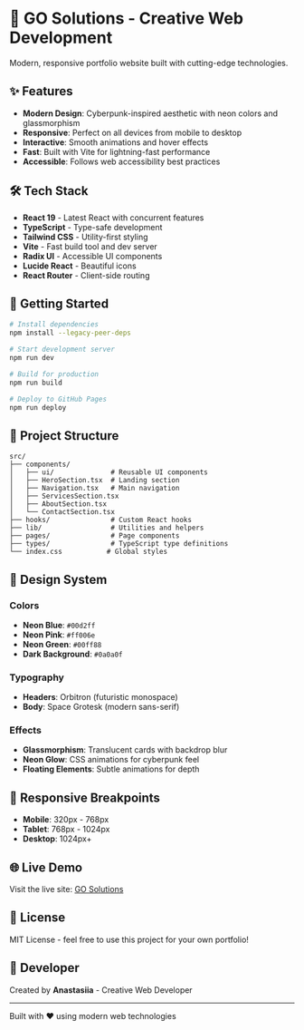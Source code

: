 # 🚀 GO Solutions - Creative Web Development

Modern, responsive portfolio website built with cutting-edge technologies.

## ✨ Features

- **Modern Design**: Cyberpunk-inspired aesthetic with neon colors and glassmorphism
- **Responsive**: Perfect on all devices from mobile to desktop
- **Interactive**: Smooth animations and hover effects
- **Fast**: Built with Vite for lightning-fast performance
- **Accessible**: Follows web accessibility best practices

## 🛠️ Tech Stack

- **React 19** - Latest React with concurrent features
- **TypeScript** - Type-safe development
- **Tailwind CSS** - Utility-first styling
- **Vite** - Fast build tool and dev server
- **Radix UI** - Accessible UI components
- **Lucide React** - Beautiful icons
- **React Router** - Client-side routing

## 🚀 Getting Started

```bash
# Install dependencies
npm install --legacy-peer-deps

# Start development server
npm run dev

# Build for production
npm run build

# Deploy to GitHub Pages
npm run deploy
```

## 📁 Project Structure

```
src/
├── components/
│   ├── ui/              # Reusable UI components
│   ├── HeroSection.tsx  # Landing section
│   ├── Navigation.tsx   # Main navigation
│   ├── ServicesSection.tsx
│   ├── AboutSection.tsx
│   └── ContactSection.tsx
├── hooks/               # Custom React hooks
├── lib/                 # Utilities and helpers
├── pages/               # Page components
├── types/               # TypeScript type definitions
└── index.css           # Global styles
```

## 🎨 Design System

### Colors
- **Neon Blue**: `#00d2ff`
- **Neon Pink**: `#ff006e`
- **Neon Green**: `#00ff88`
- **Dark Background**: `#0a0a0f`

### Typography
- **Headers**: Orbitron (futuristic monospace)
- **Body**: Space Grotesk (modern sans-serif)

### Effects
- **Glassmorphism**: Translucent cards with backdrop blur
- **Neon Glow**: CSS animations for cyberpunk feel
- **Floating Elements**: Subtle animations for depth

## 📱 Responsive Breakpoints

- **Mobile**: 320px - 768px
- **Tablet**: 768px - 1024px
- **Desktop**: 1024px+

## 🌐 Live Demo

Visit the live site: [GO Solutions](https://greenfield-taster.github.io/go-find-solutions/)

## 📄 License

MIT License - feel free to use this project for your own portfolio!

## 👤 Developer

Created by **Anastasiia** - Creative Web Developer

---

Built with ❤️ using modern web technologies
